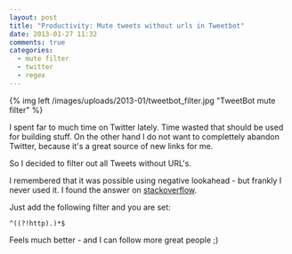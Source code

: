 ```yaml
---
layout: post
title: "Productivity: Mute tweets without urls in Tweetbot"
date: 2013-01-27 11:32
comments: true
categories:
  - mute filter
  - twitter
  - regex 
---
```

{% img left /images/uploads/2013-01/tweetbot_filter.jpg "TweetBot mute filter" %}

I spent far to much time on Twitter lately. Time wasted that should be
used for building stuff. On the other hand I do not
want to complettely abandon Twitter, because it's a great source of
new links for me.

So I decided to filter out all Tweets without URL's.

I remembered that it was possible using negative lookahead - but frankly
I never used it. I found the answer on [stackoverflow][1].

Just add the following filter and you are set: 
 
    ^((?!http).)*$

Feels much better - and I can follow more great people ;)

[1]: http://stackoverflow.com/questions/406230/regular-expression-to-match-string-not-containing-a-word
